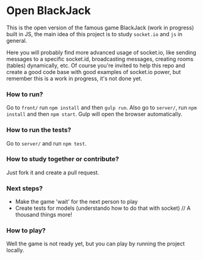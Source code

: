 # Open BlackJack
This is the open version of the famous game BlackJack (work in progress) built in JS, the main idea of this project is to study `socket.io` and `js` in general. 

Here you will probably find more advanced usage of socket.io, like sending messages to a specific socket.id, broadcasting messages, creating rooms (tables) dynamically, etc. Of course you're invited to help this repo and create a good code base with good examples of socket.io power, but remember this is a work in progress, it's not done yet.

### How to run?
Go to `front/` run `npm install` and then `gulp run`. Also go to `server/`, run `npm install` and then `npm start`. Gulp will open the browser automatically.

### How to run the tests?
Go to `server/` and run `npm test`.


### How to study together or contribute?
Just fork it and create a pull request.

### Next steps?

* Make the game 'wait' for the next person to play
* Create tests for models (understando how to do that with socket)
// A thousand things more!


### How to play?
Well the game is not ready yet, but you can play by running the project locally.
